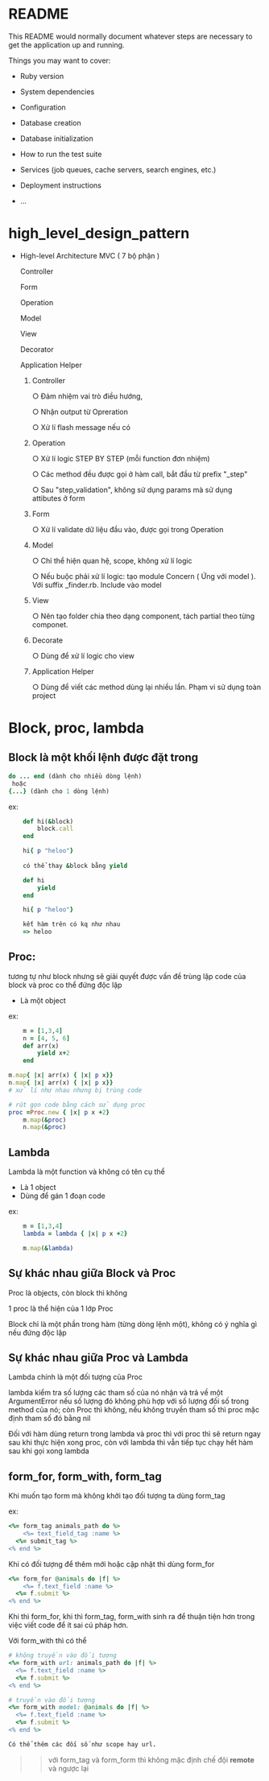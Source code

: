 # README

This README would normally document whatever steps are necessary to get the
application up and running.

Things you may want to cover:

* Ruby version

* System dependencies

* Configuration

* Database creation

* Database initialization

* How to run the test suite

* Services (job queues, cache servers, search engines, etc.)

* Deployment instructions

* ...
# high_level_design_pattern
- High-level Architecture MVC ( 7 bộ phận )

  Controller

  Form
  
  Operation
  
  Model
  
  View
  
  Decorator

  Application Helper

	1. Controller

		○ Đảm nhiệm vai trò điều hướng, 

		○ Nhận output từ Opreration

		○ Xử lí flash message nếu có
	2. Operation

		○ Xử lí logic STEP BY STEP (mỗi function đơn nhiệm)

		○ Các method đều được gọi ở hàm call, bắt đầu từ prefix "_step"

		○ Sau "step_validation", không sử dụng params mà sử dụng attibutes ở 
    form

	3. Form

		○ Xử lí validate dữ liệu đầu vào, được gọi trong Operation

	4. Model

		○ Chỉ thể hiện quan hệ, scope, không xử lí logic

		○ Nếu buộc phải xử lí logic: tạo module Concern ( Ứng với model ).  Với suffix _finder.rb. Include vào model

	5. View

		○ Nên tạo folder chia theo dạng component, tách partial theo từng 
    componet.

	6. Decorate

		○ Dùng để xử lí logic cho view

	7. Application Helper

		○ Dùng để viết các method dùng lại nhiều lần. Phạm vi sử dụng toàn project
# Block, proc, lambda

## Block là một khối lệnh được đặt trong
```ruby
do ... end (dành cho nhiều dòng lệnh)
 hoặc
{...} (dành cho 1 dòng lệnh)
``` 
ex:
```ruby
	def hi(&block)
		block.call
	end

	hi{ p "heloo"}
	
	có thể thay &block bằng yield

	def hi
		yield
	end

	hi{ p "heloo"}

	kết hàm trên có kq như nhau
	=> heloo
```
## Proc:
tương tự như block nhưng sẽ giải quyết được vấn đề trùng lặp code của block và proc co thể đứng độc lập
- Là một object

ex:
```ruby
	m = [1,3,4]
	n = [4, 5, 6]
	def arr(x)
		yield x+2
	end

m.map{ |x| arr(x) { |x| p x}}
n.map{ |x| arr(x) { |x| p x}} 
# xử lí như nhau nhưng bị trùng code

# rút gọn code bằng cách sử dụng proc
proc =Proc.new { |x| p x +2}
  	m.map(&proc)
	n.map(&proc)

```
## Lambda 
Lambda là một function và không có tên cụ thể

- Là 1 object
- Dùng để gán 1 đoạn code

ex:
```ruby
	m = [1,3,4]
	lambda = lambda { |x| p x +2}

	m.map(&lambda)
```

## Sự khác nhau giữa Block và Proc
Proc là objects, còn block thì không

1 proc là thể hiện của 1 lớp Proc

Block chỉ là một phần trong hàm (từng dòng lệnh một), không có ý nghĩa gì nếu đứng độc lập

## Sự khác nhau giữa Proc và Lambda
Lambda chính là một đối tượng của Proc

lambda kiểm tra số lượng các tham số của nó nhận và trả về một ArgumentError nếu số lượng đó không phù hợp với số lượng đối số trong method của nó; còn Proc thì không, nếu không truyền tham số thì proc mặc định tham số đó bằng nil


Đối với hàm dùng return trong lambda và proc thì với proc thì sẽ return ngay sau khi thực hiện xong proc, còn với lambda thì vẫn tiếp tục chạy hết hàm sau khi gọi xong lambda

## form_for, form_with, form_tag

Khi muốn tạo form mà không khởi tạo đối tượng ta dùng form_tag

ex:
```ruby
<%= form_tag animals_path do %>
	<%= text_field_tag :name %>
  <%= submit_tag %>
<% end %>
```
Khi có đối tượng để thêm mới hoặc cập nhật thì dùng form_for

```ruby
<%= form_for @animals do |f| %>
	<%= f.text_field :name %>
  <%= f.submit %>
<% end %>
```
 Khi thì form_for, khi thì form_tag, form_with sinh ra để thuận tiện hơn trong việc viết code để ít sai cú pháp hơn.
  
Với form_with thì có thể
```ruby
# không truyền vào đối tượng
<%= form_with url: animals_path do |f| %>
  <%= f.text_field :name %>
  <%= f.submit %>
<% end %>
```

```ruby
# truyền vào đối tượng
<%= form_with model: @animals do |f| %>
  <%= f.text_field :name %>
  <%= f.submit %>
<% end %>

Có thể thêm các đối số như scope hay url.
```
>>	với form_tag và form_form thì không mặc định chế đội **remote** và ngược lại















